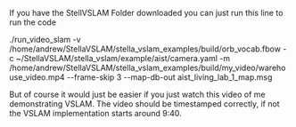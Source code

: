 If you have the StellVSLAM Folder downloaded you can just run this line to run the code

./run_video_slam     -v /home/andrew/StellaVSLAM/stella_vslam_examples/build/orb_vocab.fbow     -c ~/StellaVSLAM/stella_vslam/example/aist/camera.yaml     -m /home/andrew/StellaVSLAM/stella_vslam_examples/build/my_video/warehouse_video.mp4     --frame-skip 3     --map-db-out aist_living_lab_1_map.msg

But of course it would just be easier if you just watch this video of me demonstrating VSLAM. The video should be timestamped correctly, if not the VSLAM implementation starts around 9:40. 

